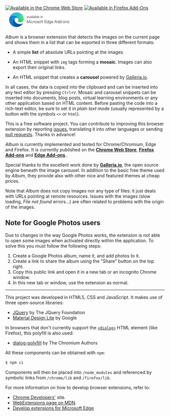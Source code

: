 
[![Available in the Chrome Web Store](https://raw.githubusercontent.com/projectestac/album/master/misc/chrome-store/ChromeWebStore_Badge_v2_206x58.png)](https://chrome.google.com/webstore/detail/album/obknigmaekkacdkckfeegcfiefdaeked)  [![Available in Firefox Add-Ons](https://raw.githubusercontent.com/projectestac/album/master/misc/firefox-addons/amo_badge.png)](https://addons.mozilla.org/firefox/addon/photo-album/)  [![Available in Microsoft Edge Add-Ons](https://raw.githubusercontent.com/projectestac/album/master/misc/microsoft-edge-store/edge-store-badge.png)](https://microsoftedge.microsoft.com/addons/detail/%C3%A0lbum/dldelfmgohfegmibjdpijkbdaedoddlg)

_Album_ is a browser extension that detects the images on the current page and shows them in a list that can be exported in three different formats:

* A simple **list** of absolute URLs pointing at the images.

* An HTML snippet with `img` tags forming a **mosaic**. Images can also export their original links.

* An HTML snippet that creates a **carousel** powered by [Galleria.io](http://galleria.io).

In all cases, the data is copied into the clipboard and can be inserted into any text editor by pressing `Ctrl+V`. Mosaic and carousel snippets can be inserted into documents, blog posts, virtual learning environments or any other application based on HTML content. Before pasting the code into a rich-text editor, be sure to set it in _plain text_ mode (usually represented by a button with the symbols `<>` or `html`).

This is a free software project. You can contribute to improving this browser extension by reporting [issues](https://github.com/projectestac/album/issues), translating it into other languages or sending [pull requests](https://github.com/projectestac/album/pulls). Thanks in advance!

_Album_ is currently implemented and tested for Chrome/Chromium, Edge and Firefox. It is currently published on the **[Chrome Web Store](https://chrome.google.com/webstore/detail/album/obknigmaekkacdkckfeegcfiefdaeked)**, **[Firefox Add-ons](https://addons.mozilla.org/ca/firefox/addon/photo-album/)** and **[Edge Add-ons](https://microsoftedge.microsoft.com/addons/detail/%C3%A0lbum/dldelfmgohfegmibjdpijkbdaedoddlg)**..

Special thanks to the excellent work done by **[Galleria.io](http://galleria.io)**, the open source engine beneath the image carousel. In addition to the basic free theme used by _Album_, they provide also with other nice and featured themes at cheap prices.

Note that _Album_ does not copy images nor any type of files: it just deals with URLs pointing at remote resources. Issues with the images (slow loading, _File not found_ errors...) are often related to problems with the origin of the images.

## Note for Google Photos users
Due to changes in the way Google Photos works, the extension is not able to open some images when activated directly within the application.
To solve this you must follow the following steps:
1) Create a Google Photos album, name it, and add photos to it.
2) Create a link to share the album using the "Share" button on the top right.
3) Copy this public link and open it in a new tab or an incognito Chrome window.
4) In this new tab or window, use the extension as normal.

---

This project was developed in HTML5, CSS and JavaScript. It makes use of three open-source libraries:

* [JQuery](http://jquery.com) by The JQuery Foundation
* [Material Design Lite](https://www.getmdl.io) by Google

In browsers that don't currently support the [`<dialog>`](https://developer.mozilla.org/ca/docs/Web/HTML/Element/dialog) HTML element (like Firefox), this polyfill is also used:

* [dialog-polyfill](https://github.com/GoogleChrome/dialog-polyfill) by The Chromium Authors

All these components can be obtained with `npm`:

```bash
$ npm ci
```

Components will then be placed into `/node_modules` and referenced by symbolic links from `/chrome/lib` and `/firefox/lib`.

For more information on how to develop browser extensions, refer to:

- [Chrome Developers'](https://developer.chrome.com/extensions) site.
- [WebExtensions page on MDN](https://developer.mozilla.org/en-US/Add-ons/WebExtensions).
- [Develop extensions for Microsoft Edge](https://developer.microsoft.com/en-us/microsoft-edge/extensions/)
